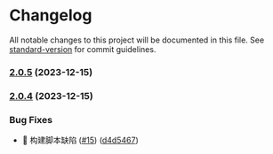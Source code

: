 # Changelog

All notable changes to this project will be documented in this file. See [standard-version](https://github.com/conventional-changelog/standard-version) for commit guidelines.

### [2.0.5](https://github.com/nsnail/dot/compare/v2.0.4...v2.0.5) (2023-12-15)

### [2.0.4](https://github.com/nsnail/dot/compare/v1.1.1...v2.0.4) (2023-12-15)


### Bug Fixes

* 🐛 构建脚本缺陷 ([#15](https://github.com/nsnail/dot/issues/15)) ([d4d5467](https://github.com/nsnail/dot/commit/d4d5467656182457e6cb3a679026ac596676e81c))